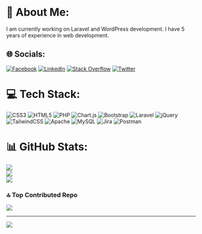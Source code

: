 # 💫 About Me:
I am currently working on Laravel and WordPress development.  I have 5 years of experience in web development.<br>


## 🌐 Socials:
[![Facebook](https://img.shields.io/badge/Facebook-%231877F2.svg?logo=Facebook&logoColor=white)](https://facebook.com/https://www.facebook.com/profile.php?id=100004728409455) [![LinkedIn](https://img.shields.io/badge/LinkedIn-%230077B5.svg?logo=linkedin&logoColor=white)](https://linkedin.com/in/https://www.linkedin.com/in/muhammad-tariq-khan-developer/) [![Stack Overflow](https://img.shields.io/badge/-Stackoverflow-FE7A16?logo=stack-overflow&logoColor=white)](https://stackoverflow.com/users/10464710) [![Twitter](https://img.shields.io/badge/Twitter-%231DA1F2.svg?logo=Twitter&logoColor=white)](https://twitter.com/https://twitter.com/tariqkhan786) 

# 💻 Tech Stack:
![CSS3](https://img.shields.io/badge/css3-%231572B6.svg?style=for-the-badge&logo=css3&logoColor=white) ![HTML5](https://img.shields.io/badge/html5-%23E34F26.svg?style=for-the-badge&logo=html5&logoColor=white) ![PHP](https://img.shields.io/badge/php-%23777BB4.svg?style=for-the-badge&logo=php&logoColor=white) ![Chart.js](https://img.shields.io/badge/chart.js-F5788D.svg?style=for-the-badge&logo=chart.js&logoColor=white) ![Bootstrap](https://img.shields.io/badge/bootstrap-%23563D7C.svg?style=for-the-badge&logo=bootstrap&logoColor=white) ![Laravel](https://img.shields.io/badge/laravel-%23FF2D20.svg?style=for-the-badge&logo=laravel&logoColor=white) ![jQuery](https://img.shields.io/badge/jquery-%230769AD.svg?style=for-the-badge&logo=jquery&logoColor=white) ![TailwindCSS](https://img.shields.io/badge/tailwindcss-%2338B2AC.svg?style=for-the-badge&logo=tailwind-css&logoColor=white) ![Apache](https://img.shields.io/badge/apache-%23D42029.svg?style=for-the-badge&logo=apache&logoColor=white) ![MySQL](https://img.shields.io/badge/mysql-%2300f.svg?style=for-the-badge&logo=mysql&logoColor=white) ![Jira](https://img.shields.io/badge/jira-%230A0FFF.svg?style=for-the-badge&logo=jira&logoColor=white) ![Postman](https://img.shields.io/badge/Postman-FF6C37?style=for-the-badge&logo=postman&logoColor=white)
# 📊 GitHub Stats:
![](https://github-readme-stats.vercel.app/api?username=tariqDeveloper&theme=dark&hide_border=false&include_all_commits=false&count_private=false)<br/>
![](https://github-readme-streak-stats.herokuapp.com/?user=tariqDeveloper&theme=dark&hide_border=false)<br/>
![](https://github-readme-stats.vercel.app/api/top-langs/?username=tariqDeveloper&theme=dark&hide_border=false&include_all_commits=false&count_private=false&layout=compact)

### 🔝 Top Contributed Repo
![](https://github-contributor-stats.vercel.app/api?username=tariqDeveloper&limit=5&theme=dark&combine_all_yearly_contributions=true)

---
[![](https://visitcount.itsvg.in/api?id=tariqDeveloper&icon=2&color=3)](https://visitcount.itsvg.in)

<!-- Proudly created with GPRM ( https://gprm.itsvg.in ) -->
